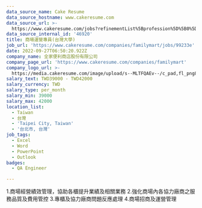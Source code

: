 ```yaml
---
data_source_name: Cake Resume
data_source_hostname: www.cakeresume.com
data_source_url: >-
  https://www.cakeresume.com/jobs?refinementList%5Bprofession%5D%5B0%5D=engineering_qa-engineer&refinementList%5Bsalary_type%5D=per_month&refinementList%5Bsalary_currency%5D=TWD&range%5Bsalary_range%5D%5Bmax%5D=600000
data_source_internal_id: '46920'
title: 商場運營專員(台灣大學)
job_url: 'https://www.cakeresume.com/companies/familymart/jobs/99233e'
date: 2022-09-27T06:50:20.922Z
company_name: 全家便利商店股份有限公司
company_page_url: 'https://www.cakeresume.com/companies/familymart'
company_logo_url: >-
  https://media.cakeresume.com/image/upload/s--MLTFQAEv--/c_pad,fl_png8,h_200,w_200/v1662102481/aolwtonc1abevebywbrg.png
salary_text: TWD39000 - TWD42000
salary_currency: TWD
salary_type: per_month
salary_min: 39000
salary_max: 42000
location_list:
  - Taiwan
  - 台灣
  - 'Taipei City, Taiwan'
  - '台北市, 台灣'
job_tags:
  - Excel
  - Word
  - PowerPoint
  - Outlook
badges:
  - QA Engineer

---
```


1.商場經營績效管理，協助各櫃提升業績及相關業務 2.強化商場內各協力廠商之服務品質及費用管控 3.專櫃及協力廠商問題反應處理 4.商場招商及運營管理